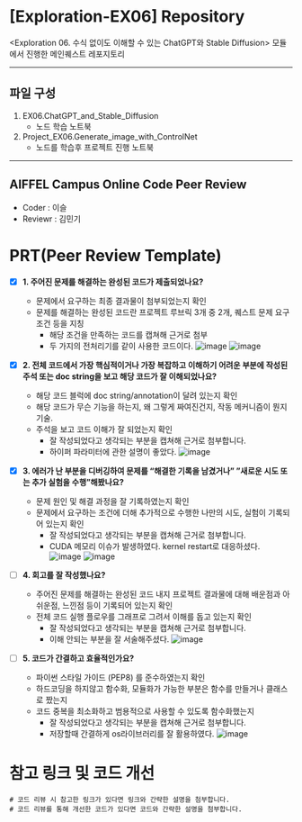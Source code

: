 # [Exploration-EX06] Repository

<Exploration 06. 수식 없이도 이해할 수 있는 ChatGPT와 Stable Diffusion> 모듈에서 진행한 메인퀘스트 레포지토리

---

## 파일 구성

1. EX06.ChatGPT_and_Stable_Diffusion
    - 노드 학습 노트북
2. Project_EX06.Generate_image_with_ControlNet
   - 노드를 학습후 프로젝트 진행 노트북

---

## AIFFEL Campus Online Code Peer Review

- Coder : 이슬
- Reviewr : 김민기


# PRT(Peer Review Template)
- [x]  **1. 주어진 문제를 해결하는 완성된 코드가 제출되었나요?**
    - 문제에서 요구하는 최종 결과물이 첨부되었는지 확인
    - 문제를 해결하는 완성된 코드란 프로젝트 루브릭 3개 중 2개, 
    퀘스트 문제 요구조건 등을 지칭
        - 해당 조건을 만족하는 코드를 캡쳐해 근거로 첨부
        - 두 가지의 전처리기를 같이 사용한 코드이다.
        ![image](https://github.com/NeatyNut/seul/assets/89675001/dee3aa61-11e7-4d2f-a9e4-887742a549bc)
        ![image](https://github.com/NeatyNut/seul/assets/89675001/b30f785a-ca85-418f-bd62-3a6d2d4cda67)
    
- [x]  **2. 전체 코드에서 가장 핵심적이거나 가장 복잡하고 이해하기 어려운 부분에 작성된 
주석 또는 doc string을 보고 해당 코드가 잘 이해되었나요?**
    - 해당 코드 블럭에 doc string/annotation이 달려 있는지 확인
    - 해당 코드가 무슨 기능을 하는지, 왜 그렇게 짜여진건지, 작동 메커니즘이 뭔지 기술.
    - 주석을 보고 코드 이해가 잘 되었는지 확인
        - 잘 작성되었다고 생각되는 부분을 캡쳐해 근거로 첨부합니다.
        - 하이퍼 파라미터에 관한 설명이 좋았다.
        ![image](https://github.com/NeatyNut/seul/assets/89675001/1d821189-8352-425f-aef7-886858dfee86)

        
- [x]  **3. 에러가 난 부분을 디버깅하여 문제를 “해결한 기록을 남겼거나” 
”새로운 시도 또는 추가 실험을 수행”해봤나요?**
    - 문제 원인 및 해결 과정을 잘 기록하였는지 확인
    - 문제에서 요구하는 조건에 더해 추가적으로 수행한 나만의 시도, 
    실험이 기록되어 있는지 확인
        - 잘 작성되었다고 생각되는 부분을 캡쳐해 근거로 첨부합니다.
        - CUDA 메모리 이슈가 발생하였다. kernel restart로 대응하셨다.
          ![image](https://github.com/NeatyNut/seul/assets/89675001/2d374d49-1f7f-4fbe-b43c-d973eefb5da4)
          ![image](https://github.com/NeatyNut/seul/assets/89675001/13985072-d030-467c-aa23-e8b8a8241ff5)

        
- [ ]  **4. 회고를 잘 작성했나요?**
    - 주어진 문제를 해결하는 완성된 코드 내지 프로젝트 결과물에 대해
    배운점과 아쉬운점, 느낀점 등이 기록되어 있는지 확인
    - 전체 코드 실행 플로우를 그래프로 그려서 이해를 돕고 있는지 확인
        - 잘 작성되었다고 생각되는 부분을 캡쳐해 근거로 첨부합니다.
        - 이해 안되는 부분을 잘 서술해주셨다.
          ![image](https://github.com/NeatyNut/seul/assets/89675001/3bb3e99d-3f0d-4ba1-9ac8-9a5628992418)

- [ ]  **5. 코드가 간결하고 효율적인가요?**
    - 파이썬 스타일 가이드 (PEP8) 를 준수하였는지 확인
    - 하드코딩을 하지않고 함수화, 모듈화가 가능한 부분은 함수를 만들거나 클래스로 짰는지
    - 코드 중복을 최소화하고 범용적으로 사용할 수 있도록 함수화했는지
        - 잘 작성되었다고 생각되는 부분을 캡쳐해 근거로 첨부합니다.
        - 저장할때 간결하게 os라이브러리를 잘 활용하였다.
          ![image](https://github.com/NeatyNut/seul/assets/89675001/baf32a28-e19f-4a76-88a1-8047a5446203)


# 참고 링크 및 코드 개선
```
# 코드 리뷰 시 참고한 링크가 있다면 링크와 간략한 설명을 첨부합니다.
# 코드 리뷰를 통해 개선한 코드가 있다면 코드와 간략한 설명을 첨부합니다.
```

